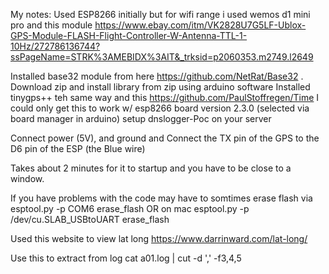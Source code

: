 My notes:
Used ESP8266 initially but for wifi range i used wemos d1 mini pro
and this module
https://www.ebay.com/itm/VK2828U7G5LF-Ublox-GPS-Module-FLASH-Flight-Controller-W-Antenna-TTL-1-10Hz/272786136744?ssPageName=STRK%3AMEBIDX%3AIT&_trksid=p2060353.m2749.l2649

Installed base32 module from here https://github.com/NetRat/Base32 . Download zip and install library from zip using arduino software
Installed tinygps++ teh same way
and this https://github.com/PaulStoffregen/Time
I could only get this to work w/ esp8266 board version 2.3.0 (selected via board manager in arduino)
setup dnslogger-Poc on your server

Connect power (5V), and ground and Connect the TX pin of the GPS to the D6 pin of the ESP (the Blue wire)

Takes about 2 minutes for it to startup and you have to be close to a window.

If you have problems with the code may have to somtimes erase flash via
esptool.py -p COM6 erase_flash
OR
on mac
esptool.py -p /dev/cu.SLAB_USBtoUART erase_flash


Used this website to view lat long
https://www.darrinward.com/lat-long/

Use this to extract from log
cat a01.log | cut -d ',' -f3,4,5

